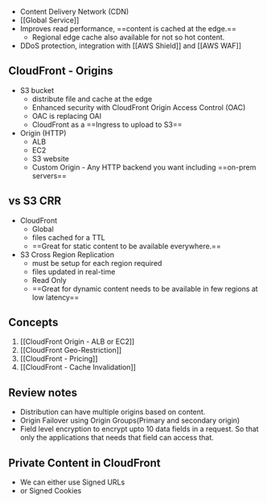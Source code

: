 - Content Delivery Network (CDN)
- [[Global Service]] 
- Improves read performance, ==content is cached at the edge.==
	- Regional edge cache also available for not so hot content.
- DDoS protection, integration with [[AWS Shield]] and [[AWS WAF]] 

## CloudFront - Origins 
- S3 bucket  
	- distribute file and cache at the edge 
	- Enhanced security with CloudFront Origin Access Control (OAC)
	- OAC is replacing OAI
	- CloudFront as a ==Ingress to upload to S3==
- Origin (HTTP)
	- ALB
	- EC2
	- S3 website 
	- Custom Origin - Any HTTP backend you want including ==on-prem servers==


## vs S3 CRR
- CloudFront
	- Global 
	- files cached for a TTL
	- ==Great for static content to be available everywhere.==
- S3 Cross Region Replication 
	- must be setup for each region required
	- files updated in real-time 
	- Read Only 
	- ==Great for dynamic content needs to be available in few regions at low latency==

## Concepts
1. [[CloudFront Origin - ALB or EC2]]
2. [[CloudFront Geo-Restriction]] 
3. [[CloudFront - Pricing]] 
4. [[CloudFront - Cache Invalidation]] 


## Review notes
-  Distribution can have multiple origins based on content. 
- Origin Failover using Origin Groups(Primary and secondary origin)
- Field level encryption to encrypt upto 10 data fields in a request. So that only the applications that needs that field can access that.

## Private Content in CloudFront
- We can either use Signed URLs
- or Signed Cookies